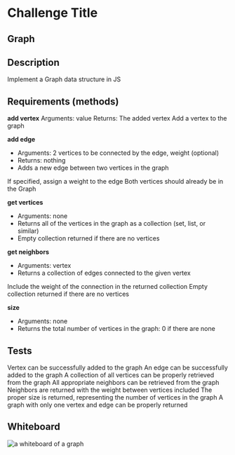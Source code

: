 # Challenge Title
## Graph

## Description
Implement a Graph data structure in JS

## Requirements (methods)

**add vertex**
Arguments: value
Returns: The added vertex
Add a vertex to the graph

**add edge**
- Arguments: 2 vertices to be connected by the edge, weight (optional)
- Returns: nothing
- Adds a new edge between two vertices in the graph

If specified, assign a weight to the edge
Both vertices should already be in the Graph

**get vertices**
- Arguments: none
- Returns all of the vertices in the graph as a collection (set, list, or similar)
- Empty collection returned if there are no vertices

**get neighbors**
- Arguments: vertex
- Returns a collection of edges connected to the given vertex

Include the weight of the connection in the returned collection
Empty collection returned if there are no vertices

**size**
- Arguments: none
- Returns the total number of vertices in the graph: 0 if there are none


## Tests
Vertex can be successfully added to the graph
An edge can be successfully added to the graph
A collection of all vertices can be properly retrieved from the graph
All appropriate neighbors can be retrieved from the graph
Neighbors are returned with the weight between vertices included
The proper size is returned, representing the number of vertices in the graph
A graph with only one vertex and edge can be properly returned

## Whiteboard
![a whiteboard of a graph](./whiteboard.png)